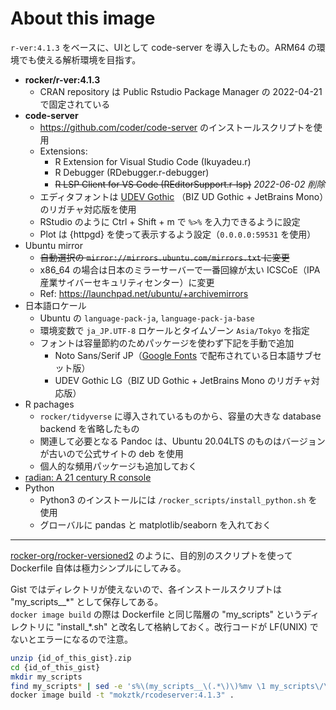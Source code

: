 # About this image

`r-ver:4.1.3` をベースに、UIとして code-server を導入したもの。ARM64 の環境でも使える解析環境を目指す。

- **rocker/r-ver:4.1.3**
    - CRAN repository は Public Rstudio Package Manager の 2022-04-21 で固定されている
- **code-server**
    - https://github.com/coder/code-server のインストールスクリプトを使用
    - Extensions: 
        - R Extension for Visual Studio Code (Ikuyadeu.r)
        - R Debugger (RDebugger.r-debugger)
        - <s>R LSP Client for VS Code (REditorSupport.r-lsp)</s> _2022-06-02 削除_
    - エディタフォントは [UDEV Gothic](https://github.com/yuru7/udev-gothic) （BIZ UD Gothic + JetBrains Mono）のリガチャ対応版を使用
    - RStudio のように Ctrl + Shift + m で `%>%` を入力できるように設定
    - Plot は {httpgd} を使って表示するよう設定（`0.0.0.0:59531` を使用）
- Ubuntu mirror
    - <s>自動選択の `mirror://mirrors.ubuntu.com/mirrors.txt` に変更</s>
    - x86_64 の場合は日本のミラーサーバーで一番回線が太い ICSCoE（IPA産業サイバーセキュリティセンター）に変更
    - Ref: https://launchpad.net/ubuntu/+archivemirrors
- 日本語ロケール
    - Ubuntu の `language-pack-ja`, `language-pack-ja-base`
    - 環境変数で `ja_JP.UTF-8` ロケールとタイムゾーン `Asia/Tokyo` を指定
    - フォントは容量節約のためパッケージを使わず下記を手動で追加
        - Noto Sans/Serif JP（[Google Fonts](https://fonts.google.com/) で配布されている日本語サブセット版）
        - UDEV Gothic LG（BIZ UD Gothic + JetBrains Mono のリガチャ対応版）
- R pachages
    - `rocker/tidyverse` に導入されているものから、容量の大きな database backend を省略したもの
    - 関連して必要となる Pandoc は、Ubuntu 20.04LTS のものはバージョンが古いので公式サイトの deb を使用
    - 個人的な頻用パッケージも追加しておく
- [radian: A 21 century R console](https://github.com/randy3k/radian)
- Python
    - Python3 のインストールには `/rocker_scripts/install_python.sh` を使用
    - グローバルに pandas と matplotlib/seaborn を入れておく

---

[rocker-org/rocker-versioned2](https://github.com/rocker-org/rocker-versioned2) のように、目的別のスクリプトを使って Dockerfile 自体は極力シンプルにしてみる。

Gist ではディレクトリが使えないので、各インストールスクリプトは "my_scripts__\*" として保存してある。\
`docker image build` の際は Dockerfile と同じ階層の "my_scripts" というディレクトリに "install_\*.sh" と改名して格納しておく。改行コードが LF(UNIX) でないとエラーになるので注意。

```sh
unzip {id_of_this_gist}.zip
cd {id_of_this_gist}
mkdir my_scripts
find my_scripts* | sed -e 's%\(my_scripts__\(.*\)\)%mv \1 my_scripts\/\2%g' | sh
docker image build -t "mokztk/rcodeserver:4.1.3" .
```

